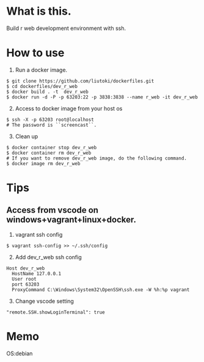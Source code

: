 # What is this.
Build r web development environment with ssh.

# How to use

1. Run a docker image.
```
$ git clone https://github.com/liutoki/dockerfiles.git
$ cd dockerfiles/dev_r_web
$ docker build . -t  dev_r_web
$ docker run -d -P -p 63203:22 -p 3838:3838 --name r_web -it dev_r_web
```
2. Access to docker image from your host os
```
$ ssh -X -p 63203 root@localhost
# The password is ``screencast``.
```
3. Clean up
```
$ docker container stop dev_r_web
$ docker container rm dev_r_web
# If you want to remove dev_r_web image, do the following command.
$ docker image rm dev_r_web
```

# Tips
## Access from vscode on windows+vagrant+linux+docker.
1. vagrant ssh config
```
$ vagrant ssh-config >> ~/.ssh/config
```
2. Add dev_r_web ssh config
```
Host dev_r_web
  HostName 127.0.0.1
  User root
  port 63203
  ProxyCommand C:\Windows\System32\OpenSSH\ssh.exe -W %h:%p vagrant
```
3. Change vscode setting
```
"remote.SSH.showLoginTerminal": true
```

# Memo
OS:debian
